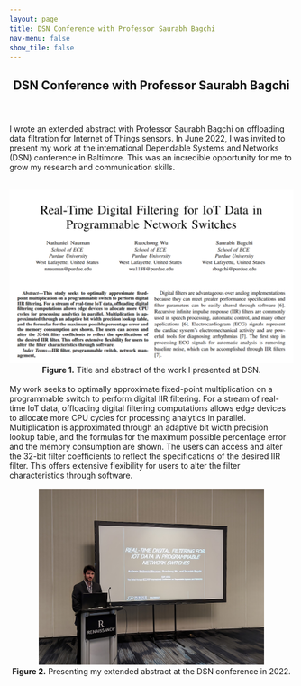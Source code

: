 ```yaml
---
layout: page
title: DSN Conference with Professor Saurabh Bagchi
nav-menu: false
show_tile: false
---
```


<!-- Main -->
<div id="main" class="alt">

  <!-- One -->
<section id="one">
	<div class="inner">
		<header class="major">
			<h1>DSN Conference with Professor Saurabh Bagchi</h1>
		</header>

<!-- Content -->
I wrote an extended abstract with Professor Saurabh Bagchi on offloading data filtration for Internet of Things sensors. In June 2022, I was invited to present my work at the international Dependable Systems and Networks (DSN) conference in Baltimore. This was an incredible opportunity for me to grow my research and communication skills.<br><br>
		<center><img src="assets/images/DSN_paper.png" alt="Abstract" width="600"></center>
		<center><b>Figure 1.</b> Title and abstract of the work I presented at DSN.</center>
<br>My work seeks to optimally approximate fixed-point multiplication on a programmable switch to perform digital IIR filtering. For a stream of real-time IoT data, offloading digital filtering computations allows edge devices to allocate more CPU cycles for processing analytics in parallel. Multiplication is approximated through an adaptive bit width precision lookup table, and the formulas for the maximum possible percentage error and the memory consumption are shown. The users can access and alter the 32-bit filter coefficients to reflect the specifications of the desired IIR filter. This offers extensive flexibility for users to alter the filter characteristics through software.<br><br>
		<center><img src="assets/images/conf_DSN.jpg" alt="Presenting at DSN" width="400"></center>
		<center><b>Figure 2.</b> Presenting my extended abstract at the DSN conference in 2022.</center>
